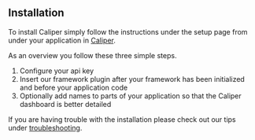 ## Installation

To install Caliper simply follow the instructions under the setup page from under your application in [Caliper](http://caliper.io).

As an overview you follow these three simple steps.

1. Configure your api key
2. Insert our framework plugin after your framework has been initialized and before your application code
3. Optionally add names to parts of your application so that the Caliper dashboard is better detailed

If you are having trouble with the installation please check out our tips under [troubleshooting](/troubleshooting.html).